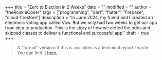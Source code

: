+++
title = "Zero to Election in 2 Weeks"
date = ""
modified = ""
author = "theRookieCoder"
tags = ["programming", "dart", "flutter", "firebase", "cloud-firestore"]
description = "In June 2024, my friend and I created an electronic voting app called Vow. But we only had two weeks to get our app from idea to production. This is the story of how we defied the odds and skipped classes to deliver a functional and successful app."
draft = true
+++

> A "formal" version of this is available as a technical report I wrote.
> You can find it <a href="Vow%20Project%20Report.pdf" target="_blank">here.</a>
